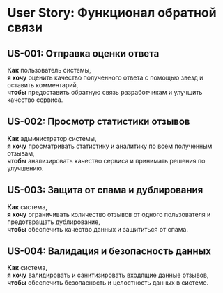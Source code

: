 # User Story: Функционал обратной связи

## US-001: Отправка оценки ответа
**Как** пользователь системы,  
**я хочу** оценить качество полученного ответа с помощью звезд и оставить комментарий,  
**чтобы** предоставить обратную связь разработчикам и улучшить качество сервиса.

## US-002: Просмотр статистики отзывов
**Как** администратор системы,  
**я хочу** просматривать статистику и аналитику по всем полученным отзывам,  
**чтобы** анализировать качество сервиса и принимать решения по улучшению.

## US-003: Защита от спама и дублирования
**Как** система,  
**я хочу** ограничивать количество отзывов от одного пользователя и предотвращать дублирование,  
**чтобы** обеспечить качество данных и защититься от спама.

## US-004: Валидация и безопасность данных
**Как** система,  
**я хочу** валидировать и санитизировать входящие данные отзывов,  
**чтобы** обеспечить безопасность и целостность данных в системе.
